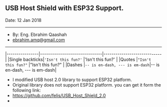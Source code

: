 
## USB Host Shield with ESP32 Support.





Date: 12 Jan 2018   

---------
- By:  Eng. Ebrahim Qaashah
- ebrahim.amq@gmail.com


----------
|----------------|-------------------------------|-----------------------------|
|Single backticks|`'Isn't this fun?'`            |'Isn't this fun?'            |
|Quotes          |`"Isn't this fun?"`            |"Isn't this fun?"            |
|Dashes          |`-- is en-dash, --- is em-dash`|-- is en-dash, --- is em-dash|



- I modified  USB host 2.0 library to support ESP32 platform.
- Original library does not support ESP32 platform. you can get it form the following link:
- https://github.com/felis/USB_Host_Shield_2.0
- 
